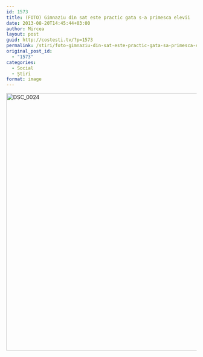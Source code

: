 ```yaml
---
id: 1573
title: (FOTO) Gimnaziu din sat este practic gata s-a primesca elevii
date: 2013-08-20T14:45:44+03:00
author: Mircea
layout: post
guid: http://costesti.tv/?p=1573
permalink: /stiri/foto-gimnaziu-din-sat-este-practic-gata-sa-primesca-elevii/
original_post_id:
  - "1573"
categories:
  - Social
  - Știri
format: image
---
```

[<img alt="DSC_0024" class="alignleft size-large wp-image-1576" height="682" src="http://costestean.files.wordpress.com/2013/08/dsc_0024.jpg?w=1024&#038;h=682" width="1024" />](https://www.facebook.com/media/set/?set=a.523830537689810.1073741837.350616745011191&type=1)